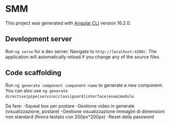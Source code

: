 # SMM

This project was generated with [Angular CLI](https://github.com/angular/angular-cli) version 16.2.0.

## Development server

Run `ng serve` for a dev server. Navigate to `http://localhost:4200/`. The application will automatically reload if you change any of the source files.

## Code scaffolding

Run `ng generate component component-name` to generate a new component. You can also use `ng generate directive|pipe|service|class|guard|interface|enum|module`.

Da fare:
-Squeal box per postare
-Gestione video in generale (visualizzazione, postare)
-Gestione visualizzazione immagini di dimensioni non standard (finora testato con 200px\*200px)
-Reset della password
